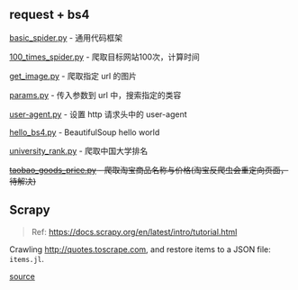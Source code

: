 

## request + bs4

[basic_spider.py](basic_spider.py) - 通用代码框架

[100_times_spider.py](100_times_spider.py) - 爬取目标网站100次，计算时间

[get_image.py](get_image.py) - 爬取指定 url 的图片

[params.py](params.py) - 传入参数到 url 中，搜索指定的类容

[user-agent.py](user-agent.py) - 设置 http 请求头中的 user-agent

[hello_bs4.py](hello_bs4.py) - BeautifulSoup hello world

[university_rank.py](university_rank.py) - 爬取中国大学排名

~~[taobao_goods_price.py](taobao_goods_price.py) - 爬取淘宝商品名称与价格(淘宝反爬虫会重定向页面，待解决)~~


## Scrapy

> Ref: https://docs.scrapy.org/en/latest/intro/tutorial.html

Crawling http://quotes.toscrape.com, and restore items to a JSON file: `items.jl`.

[source](scrapy_tutorial/)
